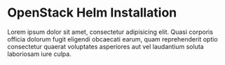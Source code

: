 # OpenStack Helm Installation

Lorem ipsum dolor sit amet, consectetur adipisicing elit. Quasi corporis
officia dolorum fugit eligendi obcaecati earum, quam reprehenderit optio
consectetur quaerat voluptates asperiores aut vel laudantium soluta laboriosam
iure culpa.
